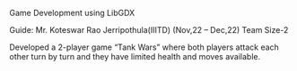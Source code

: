 Game Development using LibGDX


Guide: Mr. Koteswar Rao Jerripothula(IIITD)
(Nov,22 – Dec,22)
Team Size-2


Developed a 2-player game “Tank Wars” where both players attack
each other turn by turn and they have limited health and moves
available.

